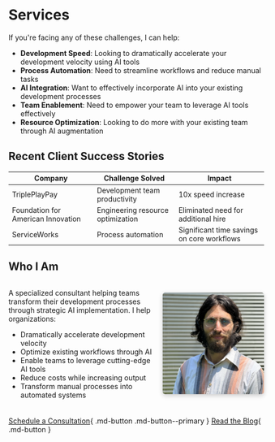 # Services

If you're facing any of these challenges, I can help:

- **Development Speed**: Looking to dramatically accelerate your development velocity using AI tools
- **Process Automation**: Need to streamline workflows and reduce manual tasks
- **AI Integration**: Want to effectively incorporate AI into your existing development processes
- **Team Enablement**: Need to empower your team to leverage AI tools effectively
- **Resource Optimization**: Looking to do more with your existing team through AI augmentation

## Recent Client Success Stories

| Company | Challenge Solved | Impact |
|----------|-----------------|---------|
| TriplePlayPay | Development team productivity | 10x speed increase |
| Foundation for American Innovation | Engineering resource optimization | Eliminated need for additional hire |
| ServiceWorks | Process automation | Significant time savings on core workflows |

## Who I Am

<div class="profile-container" style="display: flex; align-items: center; margin-bottom: 20px;">
    <div style="flex: 1;">
        <p>A specialized consultant helping teams transform their development processes through strategic AI implementation. I help organizations:</p>
        <ul>
            <li>Dramatically accelerate development velocity</li>
            <li>Optimize existing workflows through AI</li>
            <li>Enable teams to leverage cutting-edge AI tools</li>
            <li>Reduce costs while increasing output</li>
            <li>Transform manual processes into automated systems</li>
        </ul>
    </div>
    <div style="flex: 0 0 200px; margin-left: 20px;">
        <img src="/blog/profile.png" alt="Professional headshot" style="width: 100%; border-radius: 5px; box-shadow: 0 3px 10px rgba(0,0,0,0.2);">
    </div>
</div>

<!-- ## Client Testimonials

> "Gabe got me started on using AI for all things in development, and 10x'd the speed of my development team" 
> - Jeremy Bolin, CTO of TriplePlayPay

> "My Organization was considering hiring an assistant engineer for me. Thanks to the tools Gabe showed me, that role is no longer needed."
> - Joey Livingston, CTO at the Foundation for American Innovation

> "MindBike showed me entirely new ways to leverage AI, speeding up my team and saving us hours in our processes so we can focus on higher-impact work"
> - Scott Harvey, ServiceWorks -->

[Schedule a Consultation](https://cal.com/gabriel-garrett-dr9wdg/30min){ .md-button .md-button--primary }
[Read the Blog](./blog/index.md){ .md-button }
